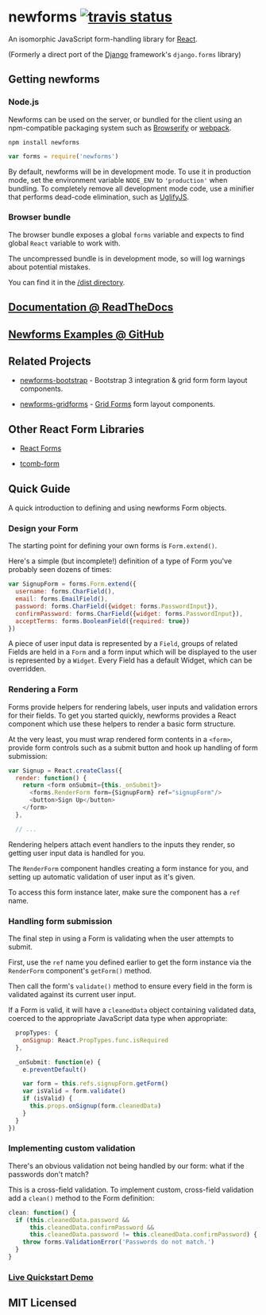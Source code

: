 # newforms [![travis status](https://secure.travis-ci.org/insin/newforms.png)](http://travis-ci.org/insin/newforms)

An isomorphic JavaScript form-handling library for [React](http://facebook.github.io/react/).

(Formerly a direct port of the [Django](http://www.djangoproject.com) framework's `django.forms` library)

## Getting newforms

### Node.js

Newforms can be used on the server, or bundled for the client using an
npm-compatible packaging system such as [Browserify](http://browserify.org/) or
[webpack](http://webpack.github.io/).

```
npm install newforms
```

```javascript
var forms = require('newforms')
```

By default, newforms will be in development mode. To use it in production mode,
set the environment variable `NODE_ENV` to `'production'` when bundling. To
completely remove all development mode code, use a minifier that performs
dead-code elimination, such as [UglifyJS](https://github.com/mishoo/UglifyJS2).

### Browser bundle

The browser bundle exposes a global `forms` variable and expects to
find global `React` variable to work with.

The uncompressed bundle is in development mode, so will log warnings about
potential mistakes.

You can find it in the [/dist directory](https://github.com/insin/newforms/tree/v0.10.1/dist).

## [Documentation @ ReadTheDocs](http://newforms.readthedocs.org/en/v0.10.0/)

## [Newforms Examples @ GitHub](https://github.com/insin/newforms-examples)

## Related Projects

* [newforms-bootstrap](https://github.com/insin/newforms-bootstrap) - Bootstrap 3
  integration & grid form form layout components.

* [newforms-gridforms](https://github.com/insin/newforms-gridforms) -
  [Grid Forms](http://kumailht.com/gridforms/) form layout components.

## Other React Form Libraries

* [React Forms](https://github.com/prometheusresearch/react-forms)

* [tcomb-form](https://github.com/gcanti/tcomb-form)

## Quick Guide

A quick introduction to defining and using newforms Form objects.

### Design your Form

The starting point for defining your own forms is `Form.extend()`.

Here's a simple (but incomplete!) definition of a type of Form you've probably
seen dozens of times:

```javascript
var SignupForm = forms.Form.extend({
  username: forms.CharField(),
  email: forms.EmailField(),
  password: forms.CharField({widget: forms.PasswordInput}),
  confirmPassword: forms.CharField({widget: forms.PasswordInput}),
  acceptTerms: forms.BooleanField({required: true})
})
```

A piece of user input data is represented by a `Field`, groups
of related Fields are held in a `Form` and a form input which will
be displayed to the user is represented by a `Widget`. Every
Field has a default Widget, which can be overridden.

### Rendering a Form

Forms provide helpers for rendering labels, user inputs and validation errors
for their fields. To get you started quickly, newforms provides a React
component which use these helpers to render a basic form structure.

At the very least, you must wrap rendered form contents in a `<form>`,
provide form controls such as a submit button and hook up handling of form
submission:

```javascript
var Signup = React.createClass({
  render: function() {
    return <form onSubmit={this._onSubmit}>
      <forms.RenderForm form={SignupForm} ref="signupForm"/>
      <button>Sign Up</button>
    </form>
  },

  // ...
```

Rendering helpers attach event handlers to the inputs they render, so getting
user input data is handled for you.

The `RenderForm` component handles creating a form instance for you, and
setting up automatic validation of user input as it's given.

To access this form instance later, make sure the component has a `ref` name.

### Handling form submission

The final step in using a Form is validating when the user attempts to submit.

First, use the `ref` name you defined earlier to get the form instance via the
`RenderForm` component's `getForm()` method.

Then call the form's `validate()` method to ensure every field in the form is
validated against its current user input.

If a Form is valid, it will have a `cleanedData` object containing validated
data, coerced to the appropriate JavaScript data type when appropriate:

```javascript
  propTypes: {
    onSignup: React.PropTypes.func.isRequired
  },

  _onSubmit: function(e) {
    e.preventDefault()

    var form = this.refs.signupForm.getForm()
    var isValid = form.validate()
    if (isValid) {
      this.props.onSignup(form.cleanedData)
    }
  }
})
```

### Implementing custom validation

There's an obvious validation not being handled by our form: what if the
passwords don't match?

This is a cross-field validation. To implement custom, cross-field validation
add a `clean()` method to the Form definition:

```javascript
clean: function() {
  if (this.cleanedData.password &&
      this.cleanedData.confirmPassword &&
      this.cleanedData.password != this.cleanedData.confirmPassword) {
    throw forms.ValidationError('Passwords do not match.')
  }
}
```

### [Live Quickstart Demo](http://newforms.readthedocs.org/en/latest/quickstart.html#live-demo)

## MIT Licensed